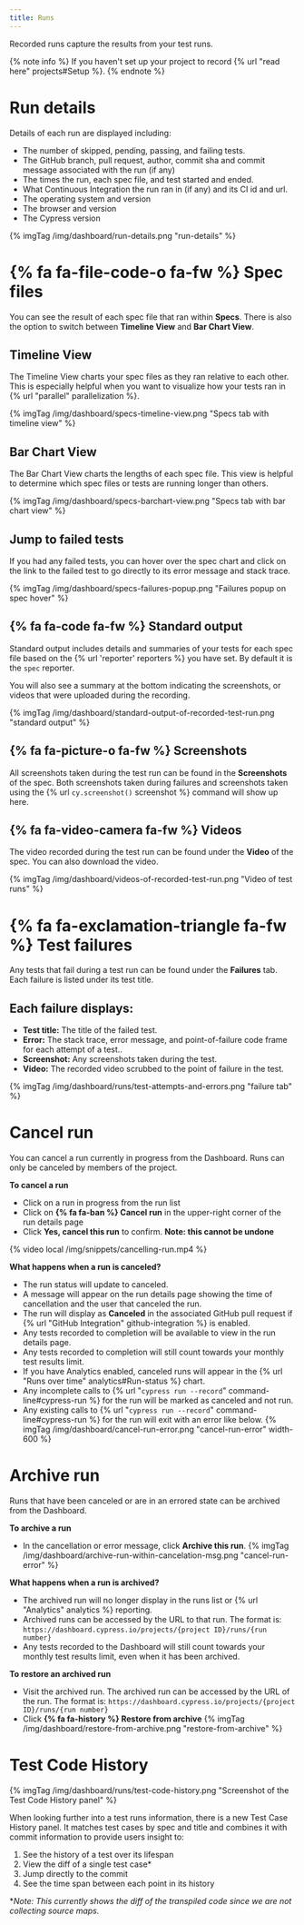 ```yaml
---
title: Runs
---
```


Recorded runs capture the results from your test runs.

{% note info %}
If you haven't set up your project to record {% url "read here" projects#Setup %}.
{% endnote %}

# Run details

Details of each run are displayed including:

- The number of skipped, pending, passing, and failing tests.
- The GitHub branch, pull request, author, commit sha and commit message associated with the run (if any)
- The times the run, each spec file, and test started and ended.
- What Continuous Integration the run ran in (if any) and its CI id and url.
- The operating system and version
- The browser and version
- The Cypress version

{% imgTag /img/dashboard/run-details.png "run-details" %}

# {% fa fa-file-code-o fa-fw %} Spec files

You can see the result of each spec file that ran within **Specs**. There is also the option to switch between **Timeline View** and **Bar Chart View**.

## Timeline View

The Timeline View charts your spec files as they ran relative to each other. This is especially helpful when you want to visualize how your tests ran in {% url "parallel" parallelization %}.

{% imgTag /img/dashboard/specs-timeline-view.png "Specs tab with timeline view" %}

## Bar Chart View

The Bar Chart View charts the lengths of each spec file. This view is helpful to determine which spec files or tests are running longer than others.

{% imgTag /img/dashboard/specs-barchart-view.png "Specs tab with bar chart view" %}

## Jump to failed tests

If you had any failed tests, you can hover over the spec chart and click on the link to the failed test to go directly to its error message and stack trace.

{% imgTag /img/dashboard/specs-failures-popup.png "Failures popup on spec hover" %}

## {% fa fa-code fa-fw %} Standard output

Standard output includes details and summaries of your tests for each spec file based on the {% url 'reporter' reporters %} you have set. By default it is the `spec` reporter.

You will also see a summary at the bottom indicating the screenshots, or videos that were uploaded during the recording.

{% imgTag /img/dashboard/standard-output-of-recorded-test-run.png "standard output" %}

## {% fa fa-picture-o fa-fw %} Screenshots

All screenshots taken during the test run can be found in the **Screenshots** of the spec. Both screenshots taken during failures and screenshots taken using the {% url `cy.screenshot()` screenshot %} command will show up here.

## {% fa fa-video-camera fa-fw %} Videos

The video recorded during the test run can be found under the **Video** of the spec. You can also download the video.

{% imgTag /img/dashboard/videos-of-recorded-test-run.png "Video of test runs" %}

# {% fa fa-exclamation-triangle fa-fw %} Test failures

Any tests that fail during a test run can be found under the **Failures** tab. Each failure is listed under its test title.

## Each failure displays:

- **Test title:** The title of the failed test.
- **Error:** The stack trace, error message, and point-of-failure code frame for each attempt of a test..
- **Screenshot:** Any screenshots taken during the test.
- **Video:** The recorded video scrubbed to the point of failure in the test.

{% imgTag /img/dashboard/runs/test-attempts-and-errors.png "failure tab" %}

# Cancel run

You can cancel a run currently in progress from the Dashboard. Runs can only be canceled by members of the project.

**To cancel a run**

- Click on a run in progress from the run list
- Click on **{% fa fa-ban %} Cancel run** in the upper-right corner of the run details page
- Click **Yes, cancel this run** to confirm. **Note: this cannot be undone**

{% video local /img/snippets/cancelling-run.mp4 %}

**What happens when a run is canceled?**

- The run status will update to canceled.
- A message will appear on the run details page showing the time of cancellation and the user that canceled the run.
- The run will display as **Canceled** in the associated GitHub pull request if {% url "GitHub Integration" github-integration %} is enabled.
- Any tests recorded to completion will be available to view in the run details page.
- Any tests recorded to completion will still count towards your monthly test results limit.
- If you have Analytics enabled, canceled runs will appear in the {% url "Runs over time" analytics#Run-status %} chart.
- Any incomplete calls to {% url "`cypress run --record`" command-line#cypress-run %} for the run will be marked as canceled and not run.
- Any existing calls to {% url "`cypress run --record`" command-line#cypress-run %} for the run will exit with an error like below.
  {% imgTag /img/dashboard/cancel-run-error.png "cancel-run-error" width-600 %}

# Archive run

Runs that have been canceled or are in an errored state can be archived from the Dashboard.

**To archive a run**

- In the cancellation or error message, click **Archive this run**.
  {% imgTag /img/dashboard/archive-run-within-cancelation-msg.png "cancel-run-error" %}

**What happens when a run is archived?**

- The archived run will no longer display in the runs list or {% url "Analytics" analytics %} reporting.
- Archived runs can be accessed by the URL to that run. The format is:
  `https://dashboard.cypress.io/projects/{project ID}/runs/{run number}`
- Any tests recorded to the Dashboard will still count towards your monthly test results limit, even when it has been archived.

**To restore an archived run**

- Visit the archived run. The archived run can be accessed by the URL of the run. The format is:
  `https://dashboard.cypress.io/projects/{project ID}/runs/{run number}`
- Click **{% fa fa-history %} Restore from archive**
  {% imgTag /img/dashboard/restore-from-archive.png "restore-from-archive" %}

# Test Code History

{% imgTag /img/dashboard/runs/test-code-history.png "Screenshot of the Test Code History panel" %}

When looking further into a test runs information, there is a new Test Case History panel. It matches test cases by spec and title and combines it with commit information to provide users insight to:

1. See the history of a test over its lifespan
1. View the diff of a single test case*
1. Jump directly to the commit
1. See the time span between each point in its history

\*_Note: This currently shows the diff of the transpiled code since we are not collecting source maps._
